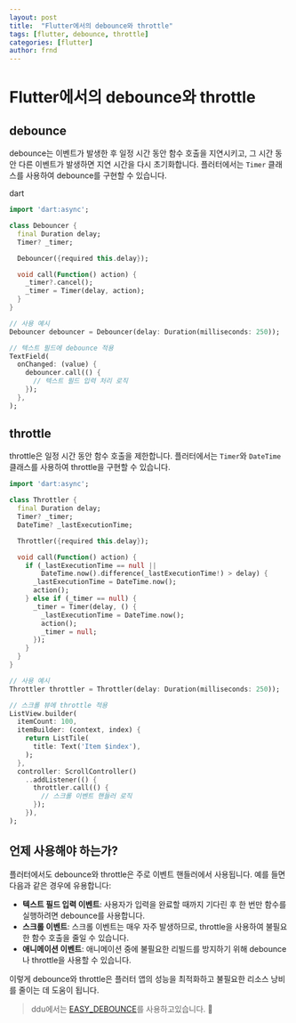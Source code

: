 ```yaml
---
layout: post
title:  "Flutter에서의 debounce와 throttle"
tags: [flutter, debounce, throttle]
categories: [flutter]
author: frnd
---
```


# Flutter에서의 debounce와 throttle

## debounce

debounce는 이벤트가 발생한 후 일정 시간 동안 함수 호출을 지연시키고, 그 시간 동안 다른 이벤트가 발생하면 지연 시간을 다시 초기화합니다. 플러터에서는 `Timer` 클래스를 사용하여 debounce를 구현할 수 있습니다.

dart

```dart
import 'dart:async';

class Debouncer {
  final Duration delay;
  Timer? _timer;

  Debouncer({required this.delay});

  void call(Function() action) {
    _timer?.cancel();
    _timer = Timer(delay, action);
  }
}

// 사용 예시
Debouncer debouncer = Debouncer(delay: Duration(milliseconds: 250));

// 텍스트 필드에 debounce 적용
TextField(
  onChanged: (value) {
    debouncer.call(() {
      // 텍스트 필드 입력 처리 로직
    });
  },
);
```





## throttle

throttle은 일정 시간 동안 함수 호출을 제한합니다. 플러터에서는 `Timer`와 `DateTime` 클래스를 사용하여 throttle을 구현할 수 있습니다.

```dart
import 'dart:async';

class Throttler {
  final Duration delay;
  Timer? _timer;
  DateTime? _lastExecutionTime;

  Throttler({required this.delay});

  void call(Function() action) {
    if (_lastExecutionTime == null ||
        DateTime.now().difference(_lastExecutionTime!) > delay) {
      _lastExecutionTime = DateTime.now();
      action();
    } else if (_timer == null) {
      _timer = Timer(delay, () {
        _lastExecutionTime = DateTime.now();
        action();
        _timer = null;
      });
    }
  }
}

// 사용 예시
Throttler throttler = Throttler(delay: Duration(milliseconds: 250));

// 스크롤 뷰에 throttle 적용
ListView.builder(
  itemCount: 100,
  itemBuilder: (context, index) {
    return ListTile(
      title: Text('Item $index'),
    );
  },
  controller: ScrollController()
    ..addListener(() {
      throttler.call(() {
        // 스크롤 이벤트 핸들러 로직
      });
    }),
);
```

## 언제 사용해야 하는가?

플러터에서도 debounce와 throttle은 주로 이벤트 핸들러에서 사용됩니다. 예를 들면 다음과 같은 경우에 유용합니다:

- **텍스트 필드 입력 이벤트**: 사용자가 입력을 완료할 때까지 기다린 후 한 번만 함수를 실행하려면 debounce를 사용합니다.
- **스크롤 이벤트**: 스크롤 이벤트는 매우 자주 발생하므로, throttle을 사용하여 불필요한 함수 호출을 줄일 수 있습니다.
- **애니메이션 이벤트**: 애니메이션 중에 불필요한 리빌드를 방지하기 위해 debounce나 throttle을 사용할 수 있습니다.

이렇게 debounce와 throttle은 플러터 앱의 성능을 최적화하고 불필요한 리소스 낭비를 줄이는 데 도움이 됩니다.


> ddu에서는 [EASY_DEBOUNCE](https://pub.dev/packages/easy_debounce)를 사용하고있습니다. 🫣
